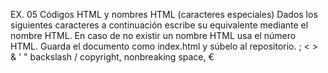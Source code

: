 EX. 05 Códigos HTML y nombres HTML
(caracteres especiales)
Dados los siguientes caracteres a continuación escribe su equivalente
mediante el nombre HTML. En caso de no existir un nombre HTML usa
el número HTML.
Guarda el documento como index.html y súbelo al repositorio.
; < > & ' " backslash / copyright, nonbreaking space,
€